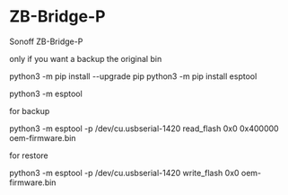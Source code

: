 # ZB-Bridge-P
Sonoff ZB-Bridge-P

only if you want a backup the original bin

python3 -m pip install --upgrade pip
python3 -m pip install esptool

python3 -m esptool

for backup

python3 -m esptool -p /dev/cu.usbserial-1420 read_flash 0x0 0x400000 oem-firmware.bin

for restore

python3 -m esptool -p /dev/cu.usbserial-1420 write_flash 0x0 oem-firmware.bin
